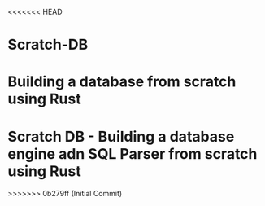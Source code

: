 <<<<<<< HEAD
# Scratch-DB
Building a database from scratch using Rust
=======
<h1>Scratch DB - Building a database engine adn SQL Parser from scratch using Rust</h1>
>>>>>>> 0b279ff (Initial Commit)
